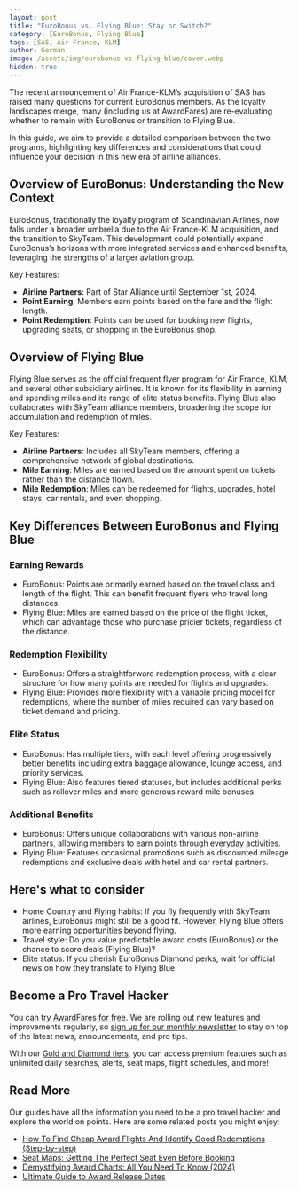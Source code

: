 ```yaml
---
layout: post
title: "EuroBonus vs. Flying Blue: Stay or Switch?"
category: [EuroBonus, Flying Blue]
tags: [SAS, Air France, KLM]
author: Germán
image: /assets/img/eurobonus-vs-flying-blue/cover.webp
hidden: true
---
```


The recent announcement of Air France-KLM’s acquisition of SAS has raised many questions for current EuroBonus members. As the loyalty landscapes merge, many (including us at AwardFares) are re-evaluating whether to remain with EuroBonus or transition to Flying Blue.

In this guide, we aim to provide a detailed comparison between the two programs, highlighting key differences and considerations that could influence your decision in this new era of airline alliances.

## Overview of EuroBonus: Understanding the New Context

EuroBonus, traditionally the loyalty program of Scandinavian Airlines, now falls under a broader umbrella due to the Air France-KLM acquisition, and the transition to SkyTeam. This development could potentially expand EuroBonus’s horizons with more integrated services and enhanced benefits, leveraging the strengths of a larger aviation group.

Key Features:

- **Airline Partners**: Part of Star Alliance until September 1st, 2024.
- **Point Earning**: Members earn points based on the fare and the flight length.
- **Point Redemption**: Points can be used for booking new flights, upgrading seats, or shopping in the EuroBonus shop.

## Overview of Flying Blue

Flying Blue serves as the official frequent flyer program for Air France, KLM, and several other subsidiary airlines. It is known for its flexibility in earning and spending miles and its range of elite status benefits. Flying Blue also collaborates with SkyTeam alliance members, broadening the scope for accumulation and redemption of miles.

Key Features:

- **Airline Partners**: Includes all SkyTeam members, offering a comprehensive network of global destinations.
- **Mile Earning**: Miles are earned based on the amount spent on tickets rather than the distance flown.
- **Mile Redemption**: Miles can be redeemed for flights, upgrades, hotel stays, car rentals, and even shopping.

## Key Differences Between EuroBonus and Flying Blue

### Earning Rewards

- EuroBonus: Points are primarily earned based on the travel class and length of the flight. This can benefit frequent flyers who travel long distances.
- Flying Blue: Miles are earned based on the price of the flight ticket, which can advantage those who purchase pricier tickets, regardless of the distance.

### Redemption Flexibility

- EuroBonus: Offers a straightforward redemption process, with a clear structure for how many points are needed for flights and upgrades.
- Flying Blue: Provides more flexibility with a variable pricing model for redemptions, where the number of miles required can vary based on ticket demand and pricing.

### Elite Status

- EuroBonus: Has multiple tiers, with each level offering progressively better benefits including extra baggage allowance, lounge access, and priority services.
- Flying Blue: Also features tiered statuses, but includes additional perks such as rollover miles and more generous reward mile bonuses.

### Additional Benefits

- EuroBonus: Offers unique collaborations with various non-airline partners, allowing members to earn points through everyday activities.
- Flying Blue: Features occasional promotions such as discounted mileage redemptions and exclusive deals with hotel and car rental partners.

## Here's what to consider

- Home Country and Flying habits: If you fly frequently with SkyTeam airlines, EuroBonus might still be a good fit. However, Flying Blue offers more earning opportunities beyond flying.
- Travel style: Do you value predictable award costs (EuroBonus) or the chance to score deals (Flying Blue)?
- Elite status: If you cherish EuroBonus Diamond perks, wait for official news on how they translate to Flying Blue.


## Become a Pro Travel Hacker

You can [try AwardFares for free](https://awardfares.com/). We are rolling out new features and improvements regularly, so [sign up for our monthly newsletter](https://awardfares.com/newsletter) to stay on top of the latest news, announcements, and pro tips.

With our [Gold and Diamond tiers](https://awardfares.com/pricing), you can access premium features such as unlimited daily searches, alerts, seat maps, flight schedules, and more!

## Read More

Our guides have all the information you need to be a pro travel hacker and explore the world on points. Here are some related posts you might enjoy:

- [How To Find Cheap Award Flights And Identify Good Redemptions (Step-by-step)](https://blog.awardfares.com/how-to-find-cheap-award-flights/)
- [Seat Maps: Getting The Perfect Seat Even Before Booking](https://blog.awardfares.com/seatmaps-guide/)
- [Demystifying Award Charts: All You Need To Know (2024)](https://blog.awardfares.com/demystifying-award-charts/)
- [Ultimate Guide to Award Release Dates](https://blog.awardfares.com/ultimate-guide-to-award-release-dates/)
